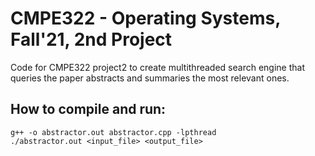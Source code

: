 # CMPE322 - Operating Systems, Fall'21, 2nd Project



Code for CMPE322 project2 to create multithreaded search engine that queries the paper abstracts and summaries the most relevant ones.
 
## How to compile and run:

    g++ -o abstractor.out abstractor.cpp -lpthread
    ./abstractor.out <input_file> <output_file>
